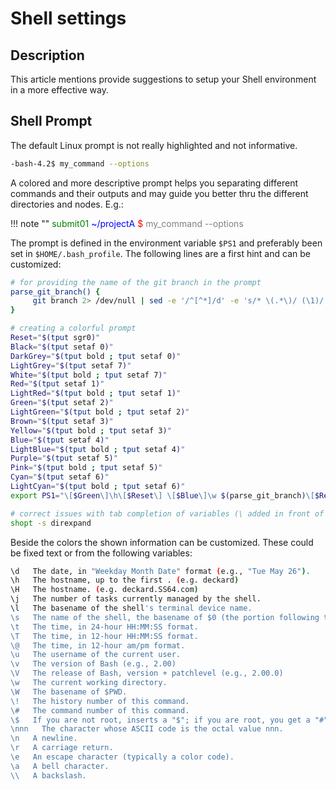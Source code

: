 # Shell settings

## Description
This article mentions provide suggestions to setup your Shell environment in a more effective way. 

## Shell Prompt

The default Linux prompt is not really highlighted and not informative. 

```Bash
-bash-4.2$ my_command --options
```

A colored and more descriptive prompt helps you separating different commands and their outputs and may guide you better thru the different directories and nodes. E.g.:

!!! note ""
	<span style="color:green">submit01 </span><span style="color:blue"> ~/projectA </span><span style="color:red">$ </span><span style="color:gray">my_command --options</span>


The prompt is defined in the environment variable `$PS1` and preferably been set in  `$HOME/.bash_profile`. The following lines are a first hint and can be customized:


```Bash
# for providing the name of the git branch in the prompt
parse_git_branch() {
     git branch 2> /dev/null | sed -e '/^[^*]/d' -e 's/* \(.*\)/ (\1)/'
}

# creating a colorful prompt
Reset="$(tput sgr0)"
Black="$(tput setaf 0)"
DarkGrey="$(tput bold ; tput setaf 0)"
LightGrey="$(tput setaf 7)"
White="$(tput bold ; tput setaf 7)"
Red="$(tput setaf 1)"
LightRed="$(tput bold ; tput setaf 1)"
Green="$(tput setaf 2)"
LightGreen="$(tput bold ; tput setaf 2)"
Brown="$(tput setaf 3)"
Yellow="$(tput bold ; tput setaf 3)"
Blue="$(tput setaf 4)"
LightBlue="$(tput bold ; tput setaf 4)"
Purple="$(tput setaf 5)"
Pink="$(tput bold ; tput setaf 5)"
Cyan="$(tput setaf 6)"
LightCyan="$(tput bold ; tput setaf 6)"
export PS1="\[$Green\]\h\[$Reset\] \[$Blue\]\w $(parse_git_branch)\[$Reset\]\[$Red\]\$\[$Reset\] "

# correct issues with tab completion of variables (\ added in front of them, preventing tab completion)
shopt -s direxpand
```

Beside the colors the shown information can be customized. These could be fixed text or from the following variables:

```Bash
\d   The date, in "Weekday Month Date" format (e.g., "Tue May 26"). 
\h   The hostname, up to the first . (e.g. deckard) 
\H   The hostname. (e.g. deckard.SS64.com)
\j   The number of tasks currently managed by the shell. 
\l   The basename of the shell's terminal device name. 
\s   The name of the shell, the basename of $0 (the portion following the final slash). 
\t   The time, in 24-hour HH:MM:SS format. 
\T   The time, in 12-hour HH:MM:SS format. 
\@   The time, in 12-hour am/pm format. 
\u   The username of the current user. 
\v   The version of Bash (e.g., 2.00) 
\V   The release of Bash, version + patchlevel (e.g., 2.00.0) 
\w   The current working directory. 
\W   The basename of $PWD. 
\!   The history number of this command. 
\#   The command number of this command. 
\$   If you are not root, inserts a "$"; if you are root, you get a "#"  (root uid = 0) 
\nnn   The character whose ASCII code is the octal value nnn. 
\n   A newline. 
\r   A carriage return. 
\e   An escape character (typically a color code). 
\a   A bell character.
\\   A backslash. 
```